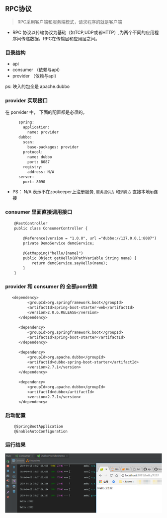 ## RPC协议
> RPC采用客户端和服务端模式，请求程序的就是客户端
- RPC 协议以传输协议为基础（如TCP,UDP或者HTTP）,为两个不同的应用程序间传递数据，RPC在传输层和应用层之间。


### 目录结构
- api
- consumer （依赖与api）
- provider （依赖与api）

ps: 映入的包全是 apache.dubbo

### provider 实现接口
在 porvider 中， 下面的配置都是必须的。

          spring:
            application:
              name: provider
          dubbo:
            scan:
              base-packages: provider
            protocol:
              name: dubbo
              port: 8087
            registry:
              address: N/A
          server:
            port: 8090
    
- PS： N/A 表示不在zookeeper上注册服务, `服务提供方` 和`消费方` 直接本地ip连接 

### consumer 里面直接调用接口

        @RestController
        public class ConsumerController {
        
            @Reference(version = "1.0.0", url ="dubbo://127.0.0.1:8087")
            private DemoService demoService;
        
            @GetMapping("hello/{name}")
            public Object getHello(@PathVariable String name) {
                return demoService.sayHello(name);
            }
        }
   
### provider 和 consumer 的 全部pom依赖
       <dependency>
              <groupId>org.springframework.boot</groupId>
              <artifactId>spring-boot-starter-web</artifactId>
              <version>2.0.6.RELEASE</version>
          </dependency>
  
          <dependency>
              <groupId>org.springframework.boot</groupId>
              <artifactId>spring-boot-starter</artifactId>
          </dependency>
  
          <dependency>
              <groupId>org.apache.dubbo</groupId>
              <artifactId>dubbo-spring-boot-starter</artifactId>
              <version>2.7.1</version>
          </dependency>
  
          <dependency>
              <groupId>org.apache.dubbo</groupId>
              <artifactId>dubbo</artifactId>
              <version>2.7.1</version>
          </dependency>

### 启动配置
        @SpringBootApplication
        @EnableAutoConfiguration
### 运行结果
![result](./img/run_result.png)
